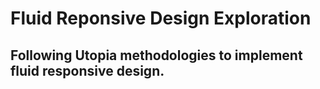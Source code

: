 # Fluid Reponsive Design Exploration

## Following Utopia methodologies to implement fluid responsive design.
